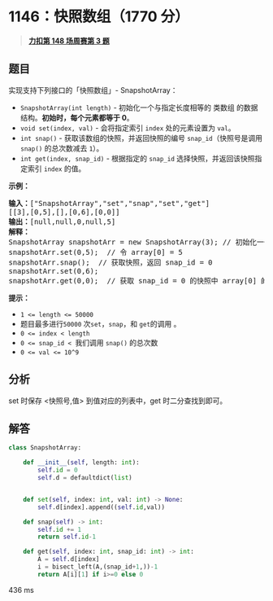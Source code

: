 # 1146：快照数组（1770 分）


> <u>**[力扣第 148 场周赛第 3 题](https://leetcode.cn/problems/snapshot-array/)**</u>

## 题目

<p>实现支持下列接口的「快照数组」- SnapshotArray：</p>

<ul>
<li><code>SnapshotArray(int length)</code> - 初始化一个与指定长度相等的 类数组 的数据结构。<strong>初始时，每个元素都等于</strong><strong> 0</strong>。</li>
<li><code>void set(index, val)</code> - 会将指定索引 <code>index</code> 处的元素设置为 <code>val</code>。</li>
<li><code>int snap()</code> - 获取该数组的快照，并返回快照的编号 <code>snap_id</code>（快照号是调用 <code>snap()</code> 的总次数减去 <code>1</code>）。</li>
<li><code>int get(index, snap_id)</code> - 根据指定的 <code>snap_id</code> 选择快照，并返回该快照指定索引 <code>index</code> 的值。</li>
</ul>



<p><strong>示例：</strong></p>

<pre><strong>输入：</strong>[&quot;SnapshotArray&quot;,&quot;set&quot;,&quot;snap&quot;,&quot;set&quot;,&quot;get&quot;]
[[3],[0,5],[],[0,6],[0,0]]
<strong>输出：</strong>[null,null,0,null,5]
<strong>解释：
</strong>SnapshotArray snapshotArr = new SnapshotArray(3); // 初始化一个长度为 3 的快照数组
snapshotArr.set(0,5);  // 令 array[0] = 5
snapshotArr.snap();  // 获取快照，返回 snap_id = 0
snapshotArr.set(0,6);
snapshotArr.get(0,0);  // 获取 snap_id = 0 的快照中 array[0] 的值，返回 5</pre>



<p><strong>提示：</strong></p>

<ul>
<li><code>1 &lt;= length &lt;= 50000</code></li>
<li>题目最多进行<code>50000</code> 次<code>set</code>，<code>snap</code>，和 <code>get</code>的调用 。</li>
<li><code>0 &lt;= index &lt; length</code></li>
<li><code>0 &lt;= snap_id &lt; </code>我们调用 <code>snap()</code> 的总次数</li>
<li><code>0 &lt;= val &lt;= 10^9</code></li>
</ul>


## 分析

set 时保存 <快照号,值> 到值对应的列表中，get 时二分查找到即可。

## 解答


```python
class SnapshotArray:

    def __init__(self, length: int):
        self.id = 0
        self.d = defaultdict(list)


    def set(self, index: int, val: int) -> None:
        self.d[index].append((self.id,val))

    def snap(self) -> int:
        self.id += 1
        return self.id-1

    def get(self, index: int, snap_id: int) -> int:
        A = self.d[index]
        i = bisect_left(A,(snap_id+1,))-1
        return A[i][1] if i>=0 else 0
```

436 ms
